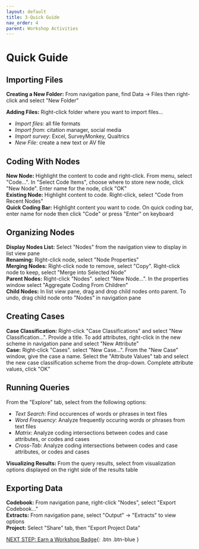 ```yaml
---
layout: default
title: 3-Quick Guide
nav_order: 4
parent: Workshop Activities
---
```


# Quick Guide

## Importing Files

**Creating a New Folder:** From navigation pane, find Data -> Files then right-click and select "New Folder"

**Adding Files:** Right-click folder where you want to import files...
-   _Import files_: all file formats
-   _Import from_: citation manager, social media
-   _Import survey_: Excel, SurveyMonkey, Qualtrics
-   _New File_: create a new text or AV file

## Coding With Nodes

**New Node:** Highlight the content to code and right-click. From menu, select "Code...". In "Select Code Items", choose where to store new node, click "New Node". Enter name for the node, click "OK"<br>
**Existing Node:** Highlight content to code. Right-click, select "Code from Recent Nodes"<br>
**Quick Coding Bar:** Highlight content you want to code. On quick coding bar, enter name for node then click "Code" or press "Enter" on keyboard<br>

## Organizing Nodes

**Display Nodes List:** Select "Nodes" from the navigation view to display in list view pane<br>
**Renaming:** Right-click node, select "Node Properties"<br>
**Merging Nodes:** Right-click node to remove, select "Copy". Right-click node to keep, select "Merge into Selected Node"<br>
**Parent Nodes:** Right-click "Nodes". select "New Node...". In the properties window select "Aggregate Coding From Children"<br>
**Child Nodes:** In list view pane, drag and drop child nodes onto parent. To undo, drag child node onto "Nodes" in navigation pane<br>

## Creating Cases

**Case Classification:** Right-click "Case Classifications" and select "New Classification...". Provide a title. To add attributes, right-click in the new scheme in navigation pane and select "New Attribute"<br>
**Case:** Right-click "Cases". select "New Case...". From the "New Case" window, give the case a name. Select the "Attribute Values" tab and select the new case classification scheme from the drop-down. Complete attribute values, click "OK"<br>

## Running Queries

From the "Explore" tab, select from the following options:
-   _Text Search_: Find occurences of words or phrases in text files
-   _Word Frequency_: Analyze frequently occuring words or phrases from text files
-   _Matrix_: Analyze coding intersections between codes and case attributes, or codes and cases
-   _Cross-Tab_: Analyze coding intersections between codes and case attributes, or codes and cases

**Visualizing Results:** From the query results, select from visualization options displayed on the right side of the results table

## Exporting Data

**Codebook:** From navigation pane, right-click "Nodes", select "Export Codebook..."<br>
**Extracts:** From navigation pane, select "Output" -> "Extracts" to view options<br>
**Project:** Select "Share" tab, then "Export Project Data"<br>

[NEXT STEP: Earn a Workshop Badge](informal-credentials.html){: .btn .btn-blue }
